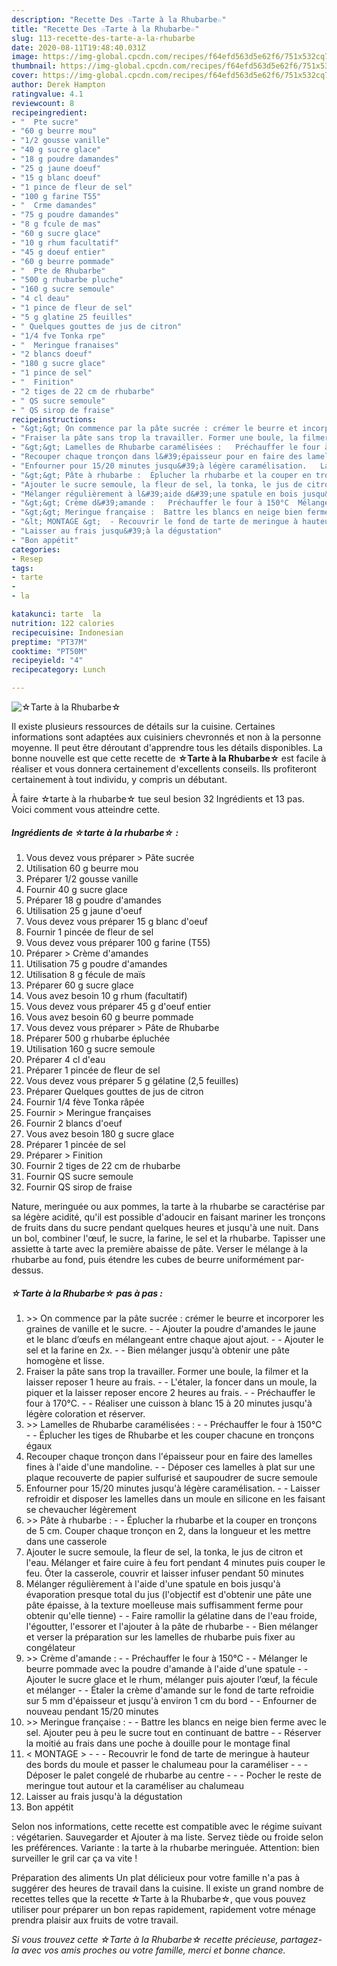 ```yaml
---
description: "Recette Des ☆Tarte à la Rhubarbe☆"
title: "Recette Des ☆Tarte à la Rhubarbe☆"
slug: 113-recette-des-tarte-a-la-rhubarbe
date: 2020-08-11T19:48:40.031Z
image: https://img-global.cpcdn.com/recipes/f64efd563d5e62f6/751x532cq70/☆tarte-a-la-rhubarbe☆-photo-principale-de-la-recette.jpg
thumbnail: https://img-global.cpcdn.com/recipes/f64efd563d5e62f6/751x532cq70/☆tarte-a-la-rhubarbe☆-photo-principale-de-la-recette.jpg
cover: https://img-global.cpcdn.com/recipes/f64efd563d5e62f6/751x532cq70/☆tarte-a-la-rhubarbe☆-photo-principale-de-la-recette.jpg
author: Derek Hampton
ratingvalue: 4.1
reviewcount: 8
recipeingredient:
- "  Pte sucre"
- "60 g beurre mou"
- "1/2 gousse vanille"
- "40 g sucre glace"
- "18 g poudre damandes"
- "25 g jaune doeuf"
- "15 g blanc doeuf"
- "1 pince de fleur de sel"
- "100 g farine T55"
- "  Crme damandes"
- "75 g poudre damandes"
- "8 g fcule de mas"
- "60 g sucre glace"
- "10 g rhum facultatif"
- "45 g doeuf entier"
- "60 g beurre pommade"
- "  Pte de Rhubarbe"
- "500 g rhubarbe pluche"
- "160 g sucre semoule"
- "4 cl deau"
- "1 pince de fleur de sel"
- "5 g glatine 25 feuilles"
- " Quelques gouttes de jus de citron"
- "1/4 fve Tonka rpe"
- "  Meringue franaises"
- "2 blancs doeuf"
- "180 g sucre glace"
- "1 pince de sel"
- "  Finition"
- "2 tiges de 22 cm de rhubarbe"
- " QS sucre semoule"
- " QS sirop de fraise"
recipeinstructions:
- "&gt;&gt; On commence par la pâte sucrée : crémer le beurre et incorporer les graines de vanille et le sucre.   Ajouter la poudre d&#39;amandes le jaune et le blanc d’œufs en mélangeant entre chaque ajout ajout.   Ajouter le sel et la farine en 2x.   Bien mélanger jusqu&#39;à obtenir une pâte homogène et lisse."
- "Fraiser la pâte sans trop la travailler. Former une boule, la filmer et la laisser reposer 1 heure au frais.   L&#39;étaler, la foncer dans un moule, la piquer et la laisser reposer encore 2 heures au frais.   Préchauffer le four à 170°C.   Réaliser une cuisson à blanc 15 à 20 minutes jusqu&#39;à légère coloration et réserver."
- "&gt;&gt; Lamelles de Rhubarbe caramélisées :   Préchauffer le four à 150°C  Éplucher les tiges de Rhubarbe et les couper chacune en tronçons égaux"
- "Recouper chaque tronçon dans l&#39;épaisseur pour en faire des lamelles fines à l&#39;aide d&#39;une mandoline.   Déposer ces lamelles à plat sur une plaque recouverte de papier sulfurisé et saupoudrer de sucre semoule"
- "Enfourner pour 15/20 minutes jusqu&#39;à légère caramélisation.   Laisser refroidir et disposer les lamelles dans un moule en silicone en les faisant se chevaucher légèrement"
- "&gt;&gt; Pâte à rhubarbe :  Éplucher la rhubarbe et la couper en tronçons de 5 cm. Couper chaque tronçon en 2, dans la longueur et les mettre dans une casserole"
- "Ajouter le sucre semoule, la fleur de sel, la tonka, le jus de citron et l&#39;eau. Mélanger et faire cuire à feu fort pendant 4 minutes puis couper le feu. Ôter la casserole, couvrir et laisser infuser pendant 50 minutes"
- "Mélanger régulièrement à l&#39;aide d&#39;une spatule en bois jusqu&#39;à évaporation presque total du jus (l&#39;objectif est d&#39;obtenir une pâte une pâte épaisse, à la texture moelleuse mais suffisamment ferme pour obtenir qu&#39;elle tienne)  Faire ramollir la gélatine dans de l&#39;eau froide, l&#39;égoutter, l&#39;essorer et l&#39;ajouter à la pâte de rhubarbe  Bien mélanger et verser la préparation sur les lamelles de rhubarbe puis fixer au congélateur"
- "&gt;&gt; Crème d&#39;amande :   Préchauffer le four à 150°C  Mélanger le beurre pommade avec la poudre d&#39;amande à l&#39;aide d&#39;une spatule  Ajouter le sucre glace et le rhum, mélanger puis ajouter l’œuf, la fécule et mélanger  Étaler la crème d&#39;amande sur le fond de tarte refroidie sur 5 mm d&#39;épaisseur et jusqu&#39;à environ 1 cm du bord  Enfourner de nouveau pendant 15/20 minutes"
- "&gt;&gt; Meringue française :  Battre les blancs en neige bien ferme avec le sel. Ajouter peu à peu le sucre tout en continuant de battre  Réserver la moitié au frais dans une poche à douille pour le montage final"
- "&lt; MONTAGE &gt;  - Recouvrir le fond de tarte de meringue à hauteur des bords du moule et passer le chalumeau pour la caraméliser  - Déposer le palet congelé de rhubarbe au centre  - Pocher le reste de meringue tout autour et la caraméliser au chalumeau"
- "Laisser au frais jusqu&#39;à la dégustation"
- "Bon appétit"
categories:
- Resep
tags:
- tarte
- 
- la

katakunci: tarte  la 
nutrition: 122 calories
recipecuisine: Indonesian
preptime: "PT37M"
cooktime: "PT50M"
recipeyield: "4"
recipecategory: Lunch

---
```



![☆Tarte à la Rhubarbe☆](https://img-global.cpcdn.com/recipes/f64efd563d5e62f6/751x532cq70/☆tarte-a-la-rhubarbe☆-photo-principale-de-la-recette.jpg)

Il existe plusieurs ressources de détails sur la cuisine. Certaines informations sont adaptées aux cuisiniers chevronnés et non à la personne moyenne. Il peut être déroutant d'apprendre tous les détails disponibles. La bonne nouvelle est que cette recette de <strong> ☆Tarte à la Rhubarbe☆ </strong> est facile à réaliser et vous donnera certainement d'excellents conseils. Ils profiteront certainement à tout individu, y compris un débutant.

<!--inarticleads1-->

À faire ☆tarte à la rhubarbe☆ tue seul besion 32 Ingrédients et 13 pas. Voici comment vous atteindre cette.

##### Ingrédients de ☆tarte à la rhubarbe☆ :

1. Vous devez vous préparer  &gt; Pâte sucrée
1. Utilisation 60 g beurre mou
1. Préparer 1/2 gousse vanille
1. Fournir 40 g sucre glace
1. Préparer 18 g poudre d&#39;amandes
1. Utilisation 25 g jaune d&#39;oeuf
1. Vous devez vous préparer 15 g blanc d&#39;oeuf
1. Fournir 1 pincée de fleur de sel
1. Vous devez vous préparer 100 g farine (T55)
1. Préparer  &gt; Crème d&#39;amandes
1. Utilisation 75 g poudre d&#39;amandes
1. Utilisation 8 g fécule de maïs
1. Préparer 60 g sucre glace
1. Vous avez besoin 10 g rhum (facultatif)
1. Vous devez vous préparer 45 g d&#39;oeuf entier
1. Vous avez besoin 60 g beurre pommade
1. Vous devez vous préparer  &gt; Pâte de Rhubarbe
1. Préparer 500 g rhubarbe épluchée
1. Utilisation 160 g sucre semoule
1. Préparer 4 cl d&#39;eau
1. Préparer 1 pincée de fleur de sel
1. Vous devez vous préparer 5 g gélatine (2,5 feuilles)
1. Préparer  Quelques gouttes de jus de citron
1. Fournir 1/4 fève Tonka râpée
1. Fournir  &gt; Meringue françaises
1. Fournir 2 blancs d&#39;oeuf
1. Vous avez besoin 180 g sucre glace
1. Préparer 1 pincée de sel
1. Préparer  &gt; Finition
1. Fournir 2 tiges de 22 cm de rhubarbe
1. Fournir  QS sucre semoule
1. Fournir  QS sirop de fraise


Nature, meringuée ou aux pommes, la tarte à la rhubarbe se caractérise par sa légère acidité, qu&#39;il est possible d&#39;adoucir en faisant mariner les tronçons de fruits dans du sucre pendant quelques heures et jusqu&#39;à une nuit. Dans un bol, combiner l&#39;œuf, le sucre, la farine, le sel et la rhubarbe. Tapisser une assiette à tarte avec la première abaisse de pâte. Verser le mélange à la rhubarbe au fond, puis étendre les cubes de beurre uniformément par-dessus. 

<!--inarticleads2-->

##### ☆Tarte à la Rhubarbe☆ pas à pas :

1. &gt;&gt; On commence par la pâte sucrée : crémer le beurre et incorporer les graines de vanille et le sucre.  -  - Ajouter la poudre d&#39;amandes le jaune et le blanc d’œufs en mélangeant entre chaque ajout ajout.  -  - Ajouter le sel et la farine en 2x.  -  - Bien mélanger jusqu&#39;à obtenir une pâte homogène et lisse.
1. Fraiser la pâte sans trop la travailler. Former une boule, la filmer et la laisser reposer 1 heure au frais.  -  - L&#39;étaler, la foncer dans un moule, la piquer et la laisser reposer encore 2 heures au frais.  -  - Préchauffer le four à 170°C.  -  - Réaliser une cuisson à blanc 15 à 20 minutes jusqu&#39;à légère coloration et réserver.
1. &gt;&gt; Lamelles de Rhubarbe caramélisées :  -  - Préchauffer le four à 150°C -  - Éplucher les tiges de Rhubarbe et les couper chacune en tronçons égaux
1. Recouper chaque tronçon dans l&#39;épaisseur pour en faire des lamelles fines à l&#39;aide d&#39;une mandoline.  -  - Déposer ces lamelles à plat sur une plaque recouverte de papier sulfurisé et saupoudrer de sucre semoule
1. Enfourner pour 15/20 minutes jusqu&#39;à légère caramélisation.  -  - Laisser refroidir et disposer les lamelles dans un moule en silicone en les faisant se chevaucher légèrement
1. &gt;&gt; Pâte à rhubarbe : -  - Éplucher la rhubarbe et la couper en tronçons de 5 cm. Couper chaque tronçon en 2, dans la longueur et les mettre dans une casserole
1. Ajouter le sucre semoule, la fleur de sel, la tonka, le jus de citron et l&#39;eau. Mélanger et faire cuire à feu fort pendant 4 minutes puis couper le feu. Ôter la casserole, couvrir et laisser infuser pendant 50 minutes
1. Mélanger régulièrement à l&#39;aide d&#39;une spatule en bois jusqu&#39;à évaporation presque total du jus (l&#39;objectif est d&#39;obtenir une pâte une pâte épaisse, à la texture moelleuse mais suffisamment ferme pour obtenir qu&#39;elle tienne) -  - Faire ramollir la gélatine dans de l&#39;eau froide, l&#39;égoutter, l&#39;essorer et l&#39;ajouter à la pâte de rhubarbe -  - Bien mélanger et verser la préparation sur les lamelles de rhubarbe puis fixer au congélateur
1. &gt;&gt; Crème d&#39;amande :  -  - Préchauffer le four à 150°C -  - Mélanger le beurre pommade avec la poudre d&#39;amande à l&#39;aide d&#39;une spatule -  - Ajouter le sucre glace et le rhum, mélanger puis ajouter l’œuf, la fécule et mélanger -  - Étaler la crème d&#39;amande sur le fond de tarte refroidie sur 5 mm d&#39;épaisseur et jusqu&#39;à environ 1 cm du bord -  - Enfourner de nouveau pendant 15/20 minutes
1. &gt;&gt; Meringue française : -  - Battre les blancs en neige bien ferme avec le sel. Ajouter peu à peu le sucre tout en continuant de battre -  - Réserver la moitié au frais dans une poche à douille pour le montage final
1. &lt; MONTAGE &gt; -  - - Recouvrir le fond de tarte de meringue à hauteur des bords du moule et passer le chalumeau pour la caraméliser -  - - Déposer le palet congelé de rhubarbe au centre -  - - Pocher le reste de meringue tout autour et la caraméliser au chalumeau
1. Laisser au frais jusqu&#39;à la dégustation
1. Bon appétit


Selon nos informations, cette recette est compatible avec le régime suivant : végétarien. Sauvegarder et Ajouter à ma liste. Servez tiède ou froide selon les préférences. Variante : la tarte à la rhubarbe meringuée. Attention: bien surveiller le gril car ça va vite ! 

<!--inarticleads1-->

<p>
Préparation des aliments Un plat délicieux pour votre famille n'a pas à suggérer des heures de travail dans la cuisine. Il existe un grand nombre de recettes telles que la recette ☆Tarte à la Rhubarbe☆, que vous pouvez utiliser pour préparer un bon repas rapidement, rapidement votre ménage prendra plaisir aux fruits de votre travail.
</p>

<p>
<i>Si vous trouvez cette ☆Tarte à la Rhubarbe☆ recette précieuse, partagez-la avec vos amis proches ou votre famille, merci et bonne chance.</i>
</p>
